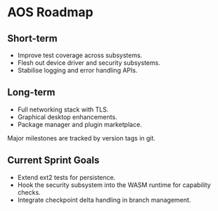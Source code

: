 # AOS Roadmap

## Short-term
- Improve test coverage across subsystems.
- Flesh out device driver and security subsystems.
- Stabilise logging and error handling APIs.

## Long-term
- Full networking stack with TLS.
- Graphical desktop enhancements.
- Package manager and plugin marketplace.

Major milestones are tracked by version tags in git.

## Current Sprint Goals
- Extend ext2 tests for persistence.
- Hook the security subsystem into the WASM runtime for capability checks.
- Integrate checkpoint delta handling in branch management.
